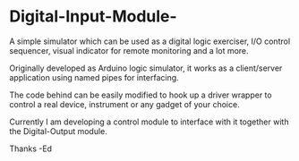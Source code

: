 # Digital-Input-Module-

A simple simulator which can be used as a digital logic exerciser, I/O control sequencer, visual indicator for remote monitoring and a lot more.

Originally developed as Arduino logic simulator, it works as a client/server application using named pipes for interfacing.

The code behind can be easily modified to hook up a driver wrapper to control a real device, instrument or any gadget of your choice.

Currently I am developing a control module to interface with it together with the Digital-Output module.
 

Thanks
-Ed
